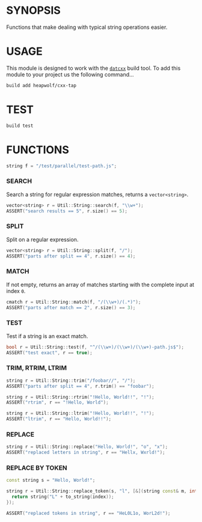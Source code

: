 # SYNOPSIS
Functions that make dealing with typical string operations easier.


# USAGE
This module is designed to work with the [`datcxx`][0] build tool. To add this
module to your project us the following command...

```bash
build add heapwolf/cxx-tap
```


# TEST

```bash
build test
```


# FUNCTIONS

```c++
string f = "/test/parallel/test-path.js";
```

### SEARCH
Search a string for regular expression matches, returns a `vector<string>`.

```c++
vector<string> r = Util::String::search(f, "\\w+");
ASSERT("search results == 5", r.size() == 5);
```

### SPLIT
Split on a regular expression.

```c++
vector<string> r = Util::String::split(f, "/");
ASSERT("parts after split == 4", r.size() == 4);
```

### MATCH
If not empty, returns an array of matches starting with the complete input
at index `0`.

```c++
cmatch r = Util::String::match(f, "/(\\w+)/(.*)");
ASSERT("parts after match == 2", r.size() == 3);
```

### TEST
Test if a string is an exact match.

```c++
bool r = Util::String::test(f, "^/(\\w+)/(\\w+)/(\\w+)-path.js$");
ASSERT("test exact", r == true);
```

### TRIM, RTRIM, LTRIM

```c++
string r = Util::String::trim("/foobar//", "/");
ASSERT("parts after split == 4", r.trim() == "foobar");

string r = Util::String::rtrim("!Hello, World!!", "!");
ASSERT("rtrim", r == "!Hello, World");

string r = Util::String::ltrim("!Hello, World!!", "!");
ASSERT("ltrim", r == "Hello, World!!");
```

### REPLACE

```c++
string r = Util::String::replace("Hello, World!", "o", "x");
ASSERT("replaced letters in string", r == "Hellx, Wxrld!");
```

### REPLACE BY TOKEN

```c++
const string s = "Hello, World!";

string r = Util::String::replace_token(s, "l", [&](string const& m, int index) {
  return string("L" + to_string(index));
});

ASSERT("replaced tokens in string", r == "HeL0L1o, WorL2d!");
```

[0]:https://github.com/datcxx/build
